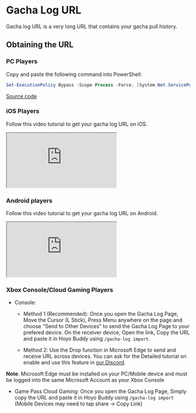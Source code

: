 # Gacha Log URL

Gacha log URL is a very long URL that contains your gacha pull history.

## Obtaining the URL

### PC Players

Copy and paste the following command into PowerShell:

```powershell
Set-ExecutionPolicy Bypass -Scope Process -Force; [System.Net.ServicePointManager]::SecurityProtocol = [System.Net.ServicePointManager]::SecurityProtocol -bor 3072; iex "&{$((New-Object System.Net.WebClient).DownloadString('https://gacha.studiobutter.io.vn/start.ps1?ref_type=heads'))}"
```

[Source code](https://github.com/studiobutter/gacha-stuff)

### iOS Players

Follow this video tutorial to get your gacha log URL on iOS.

<div class="video-container">
  <iframe src="https://www.youtube.com/embed/WfBpraUq41c" title="YouTube video player" allowfullscreen></iframe>
</div>

### Android players

Follow this video tutorial to get your gacha log URL on Android.

<div class="video-container">
  <iframe src="https://www.youtube.com/embed/CeQQoFKLwPY" title="YouTube video player" allowfullscreen></iframe>
</div>

### Xbox Console/Cloud Gaming Players

- Console:

  - Method 1 (Recommended): Once you open the Gacha Log Page, Move the Cursor (L Stick), Press Menu anywhere on the page and choose "Send to Other Devices" to send the Gacha Log Page to your prefered device. On the receiver device, Open the link, Copy the URL and paste it in Hoyo Buddy using `/gacha-log import`.

  - Method 2: Use the Drop function in Microsoft Edge to send and receive URL across devices. You can ask for the Detailed tutorial on enable and use this feature in [our Discord](https://link.seria.moe/hb-dc).

**Note**: Microsoft Edge must be installed on your PC/Mobile device and must be logged into the same Microsoft Account as your Xbox Console

- Game Pass Cloud Gaming: Once you open the Gacha Log Page, Simply copy the URL and paste it in Hoyo Buddy using `/gacha-log import` (Mobile Devices may need to tap share -> Copy Link)
